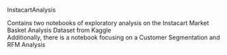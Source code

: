 InstacartAnalysis

Contains two notebooks of exploratory analysis on the Instacart Market Basket Analysis Dataset from Kaggle <br>
Additionally, there is a notebook focusing on a Customer Segmentation and RFM Analysis
